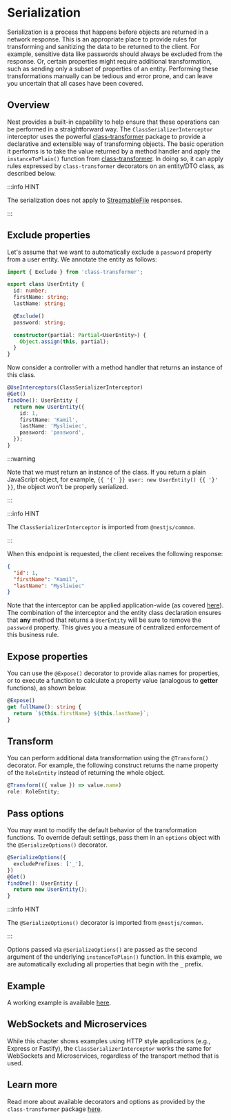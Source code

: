 # Serialization

Serialization is a process that happens before objects are returned in a network response. This is an appropriate place to provide rules for transforming and sanitizing the data to be returned to the client. For example, sensitive data like passwords should always be excluded from the response. Or, certain properties might require additional transformation, such as sending only a subset of properties of an entity. Performing these transformations manually can be tedious and error prone, and can leave you uncertain that all cases have been covered.

## Overview

Nest provides a built-in capability to help ensure that these operations can be performed in a straightforward way. The `ClassSerializerInterceptor` interceptor uses the powerful [class-transformer](https://github.com/typestack/class-transformer) package to provide a declarative and extensible way of transforming objects. The basic operation it performs is to take the value returned by a method handler and apply the `instanceToPlain()` function from [class-transformer](https://github.com/typestack/class-transformer). In doing so, it can apply rules expressed by `class-transformer` decorators on an entity/DTO class, as described below.

:::info HINT

The serialization does not apply to [StreamableFile](./streaming-files#streamable-file-class) responses.

:::

## Exclude properties

Let's assume that we want to automatically exclude a `password` property from a user entity. We annotate the entity as follows:

```ts
import { Exclude } from 'class-transformer';

export class UserEntity {
  id: number;
  firstName: string;
  lastName: string;

  @Exclude()
  password: string;

  constructor(partial: Partial<UserEntity>) {
    Object.assign(this, partial);
  }
}
```

Now consider a controller with a method handler that returns an instance of this class.

```ts
@UseInterceptors(ClassSerializerInterceptor)
@Get()
findOne(): UserEntity {
  return new UserEntity({
    id: 1,
    firstName: 'Kamil',
    lastName: 'Mysliwiec',
    password: 'password',
  });
}
```

:::warning

Note that we must return an instance of the class. If you return a plain JavaScript object, for example, `{{ '{' }} user: new UserEntity() {{ '}' }}`, the object won't be properly serialized.

:::

:::info HINT

The `ClassSerializerInterceptor` is imported from `@nestjs/common`.

:::

When this endpoint is requested, the client receives the following response:

```json
{
  "id": 1,
  "firstName": "Kamil",
  "lastName": "Mysliwiec"
}
```

Note that the interceptor can be applied application-wide (as covered [here](../overview/interceptors#binding-interceptors)). The combination of the interceptor and the entity class declaration ensures that **any** method that returns a `UserEntity` will be sure to remove the `password` property. This gives you a measure of centralized enforcement of this business rule.

## Expose properties

You can use the `@Expose()` decorator to provide alias names for properties, or to execute a function to calculate a property value (analogous to **getter** functions), as shown below.

```ts
@Expose()
get fullName(): string {
  return `${this.firstName} ${this.lastName}`;
}
```

## Transform

You can perform additional data transformation using the `@Transform()` decorator. For example, the following construct returns the name property of the `RoleEntity` instead of returning the whole object.

```ts
@Transform(({ value }) => value.name)
role: RoleEntity;
```

## Pass options

You may want to modify the default behavior of the transformation functions. To override default settings, pass them in an `options` object with the `@SerializeOptions()` decorator.

```ts
@SerializeOptions({
  excludePrefixes: ['_'],
})
@Get()
findOne(): UserEntity {
  return new UserEntity();
}
```

:::info HINT

The `@SerializeOptions()` decorator is imported from `@nestjs/common`.

:::

Options passed via `@SerializeOptions()` are passed as the second argument of the underlying `instanceToPlain()` function. In this example, we are automatically excluding all properties that begin with the `_` prefix.

## Example

A working example is available [here](https://github.com/nestjs/nest/tree/master/sample/21-serializer).

## WebSockets and Microservices

While this chapter shows examples using HTTP style applications (e.g., Express or Fastify), the `ClassSerializerInterceptor` works the same for WebSockets and Microservices, regardless of the transport method that is used.

## Learn more

Read more about available decorators and options as provided by the `class-transformer` package [here](https://github.com/typestack/class-transformer).
